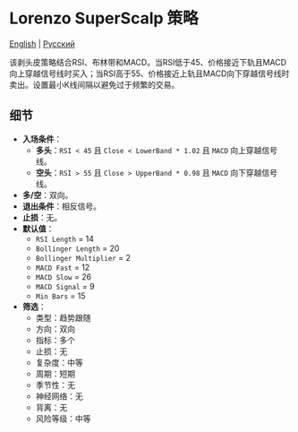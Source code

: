 # Lorenzo SuperScalp 策略
[English](README.md) | [Русский](README_ru.md)

该剥头皮策略结合RSI、布林带和MACD。当RSI低于45、价格接近下轨且MACD向上穿越信号线时买入；当RSI高于55、价格接近上轨且MACD向下穿越信号线时卖出。设置最小K线间隔以避免过于频繁的交易。

## 细节

- **入场条件**：
  - **多头**：`RSI < 45` 且 `Close < LowerBand * 1.02` 且 `MACD` 向上穿越信号线。
  - **空头**：`RSI > 55` 且 `Close > UpperBand * 0.98` 且 `MACD` 向下穿越信号线。
- **多/空**：双向。
- **退出条件**：相反信号。
- **止损**：无。
- **默认值**：
  - `RSI Length` = 14
  - `Bollinger Length` = 20
  - `Bollinger Multiplier` = 2
  - `MACD Fast` = 12
  - `MACD Slow` = 26
  - `MACD Signal` = 9
  - `Min Bars` = 15
- **筛选**：
  - 类型：趋势跟随
  - 方向：双向
  - 指标：多个
  - 止损：无
  - 复杂度：中等
  - 周期：短期
  - 季节性：无
  - 神经网络：无
  - 背离：无
  - 风险等级：中等
